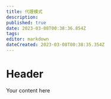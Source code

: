 ```yaml
---
title: 代理模式
description: 
published: true
date: 2023-03-08T00:38:36.854Z
tags: 
editor: markdown
dateCreated: 2023-03-08T00:38:35.354Z
---
```


# Header
Your content here
